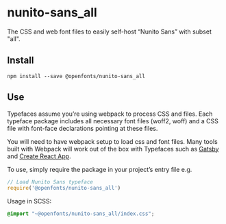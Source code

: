 
# nunito-sans_all

The CSS and web font files to easily self-host “Nunito Sans” with subset "all".

## Install

`npm install --save @openfonts/nunito-sans_all`

## Use

Typefaces assume you’re using webpack to process CSS and files. Each typeface
package includes all necessary font files (woff2, woff) and a CSS file with
font-face declarations pointing at these files.

You will need to have webpack setup to load css and font files. Many tools built
with Webpack will work out of the box with Typefaces such as [Gatsby](https://github.com/gatsbyjs/gatsby)
and [Create React App](https://github.com/facebookincubator/create-react-app).

To use, simply require the package in your project’s entry file e.g.

```javascript
// Load Nunito Sans typeface
require('@openfonts/nunito-sans_all')
```

Usage in SCSS:
```scss
@import "~@openfonts/nunito-sans_all/index.css";
```
